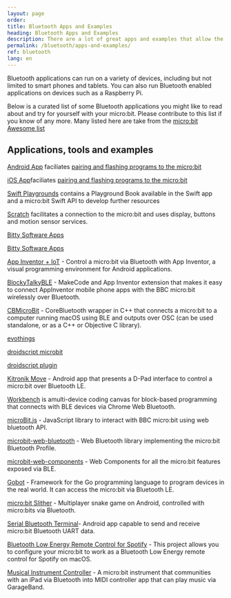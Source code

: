 ```yaml
---
layout: page
order:
title: Bluetooth Apps and Examples
heading: Bluetooth Apps and Examples
description: There are a lot of great apps and examples that allow the micro:bit to talk to a smartphone over BLE
permalink: /bluetooth/apps-and-examples/
ref: bluetooth
lang: en
---
```


Bluetooth applications can run on a variety of devices, including but not limited
to smart phones and tablets. You can also run Bluetooth enabled applications
on devices such as a Raspberry Pi.

Below is a curated list of some Bluetooth applications you might like to read
about and try for yourself with your micro:bit. Please contribute to this list
if you know of any more. Many listed here are take from the [micro:bit Awesome list](https://github.com/carlosperate/awesome-microbit)

## Applications, tools and examples


[Android App](https://play.google.com/store/apps/details?id=com.samsung.microbit) faciliates [pairing and flashing programs to the micro:bit](https://support.microbit.org/en/support/solutions/articles/19000051025-pairing-and-flashing-code-via-bluetooth)

[iOS App](https://apps.apple.com/gb/app/micro-bit/id1092687276)faciliates [pairing and flashing programs to the micro:bit](https://support.microbit.org/en/support/solutions/articles/19000051025-pairing-and-flashing-code-via-bluetooth)

[Swift Playgrounds](https://github.com/microbit-foundation/microbit-swift-playgrounds) contains a Playground Book available in the Swift app and a micro:bit Swift API to develop further resources

[Scratch](https://scratch.mit.edu/microbit) facilitates a connection to the micro:bit and uses display, buttons and motion sensor services.

[Bitty Software Apps](https://bittysoftware.blogspot.com/p/applications.html)

[Bitty Software Apps](https://bittysoftware.blogspot.com/p/applications.html)

[App Inventor + IoT](http://iot.appinventor.mit.edu/#/microbit/microbitintro) - Control a micro:bit via Bluetooth with App Inventor, a visual programming environment for Android applications.

[BlockyTalkyBLE](https://www.playfulcomputation.group/blockytalkyble.html) - MakeCode and App Inventor extension that makes it easy to connect AppInventor mobile phone apps with the BBC micro:bit wirelessly over Bluetooth.

[CBMicroBit](https://github.com/Louismac/CBMicroBit) - CoreBluetooth wrapper in C++ that connects a micro:bit to a computer running macOS using BLE and outputs over OSC (can be used standalone, or as a C++ or Objective C library).

[evothings](https://evothings.com/evothings-and-the-bbc-microbit/)

[droidscript microbit](http://www.microbit-js.org/controlling-microbit-with-droidscript/)

[droidscript plugin](http://www.microbit-js.org/installing-the-microbit-plugin-for-droidscript/)

[Kitronik Move](https://play.google.com/store/apps/details?id=com.kitronik.blemove) - Android app that presents a D-Pad interface to control a micro:bit over Bluetooth LE.

[Workbench](https://edu.workbencheducation.com/partners/microbit) is amulti-device coding canvas for block-based programming that connects with BLE devices via Chrome Web Bluetooth.

[microBit.js](https://github.com/antefact/microBit.js) - JavaScript library to interact with BBC micro:bit using web bluetooth API.

[microbit-web-bluetooth](https://github.com/thegecko/microbit-web-bluetooth) - Web Bluetooth library implementing the micro:bit Bluetooth Profile.

[microbit-web-components](https://github.com/thegecko/microbit-web-components) - Web Components for all the micro:bit features exposed via BLE.

[Gobot](https://gobot.io/documentation/platforms/microbit/) - Framework for the Go programming language to program devices in the real world. It can access the micro:bit via Bluetooth LE.

[micro:bit Slither](https://github.com/novucs/microbit-slither) - Multiplayer snake game on Android, controlled with micro:bits via Bluetooth.

[Serial Bluetooth Terminal](https://play.google.com/store/apps/details?id=de.kai_morich.serial_bluetooth_terminal)- Android app capable to send and receive micro:bit Bluetooth UART data.

[Bluetooth Low Energy Remote Control for Spotify](https://www.hackster.io/josejuansanchez/bluetooth-low-energy-remote-control-for-spotify-3438d1) - This project allows you to configure your micro:bit to work as a Bluetooth Low Energy remote control for Spotify on macOS.

[Musical Instrument Controller](https://phwallen.github.io/microbit-music-controller/) - A micro:bit instrument that communities with an iPad via Bluetooth into MIDI controller app that can play music via GarageBand.